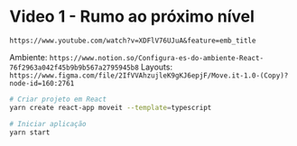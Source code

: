 # Video 1 - Rumo ao próximo nível

`https://www.youtube.com/watch?v=XDFlV76UJuA&feature=emb_title`

Ambiente: `https://www.notion.so/Configura-es-do-ambiente-React-76f2963a042f45b9b9b567a2795945b8`
Layouts: `https://www.figma.com/file/2IfVVAhzujleK9gKJ6epjF/Move.it-1.0-(Copy)?node-id=160:2761`

```bash
# Criar projeto em React
yarn create react-app moveit --template=typescript

# Iniciar aplicação
yarn start
```
